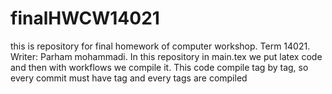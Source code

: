 # finalHWCW14021
this is repository for final homework of computer workshop. 
Term 14021.
Writer: Parham mohammadi.
In this repository in main.tex we put latex code and then with workflows we compile it. This code compile tag by tag, so every commit must have tag and every tags are compiled

